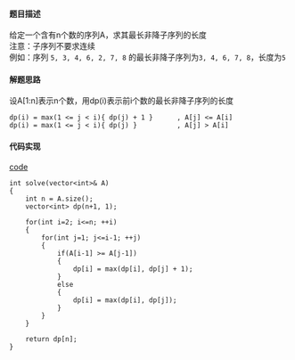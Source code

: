 #### 题目描述
给定一个含有n个数的序列A，求其最长非降子序列的长度  
注意：子序列不要求连续  
例如：序列 `5, 3, 4, 6, 2, 7, 8` 的最长非降子序列为`3, 4, 6, 7, 8`，长度为`5`  

#### 解题思路
设A[1:n]表示n个数，用dp(i)表示前i个数的最长非降子序列的长度  
``` 
dp(i) = max(1 <= j < i){ dp(j) + 1 }      , A[j] <= A[i]
dp(i) = max(1 <= j < i){ dp(j) }          , A[j] > A[i] 
```
  
#### 代码实现
[code](/DynamicPrograming/lis.cpp)  
```
int solve(vector<int>& A)
{
	int n = A.size();
	vector<int> dp(n+1, 1);

	for(int i=2; i<=n; ++i)
	{
		for(int j=1; j<=i-1; ++j)
		{
			if(A[i-1] >= A[j-1])
			{
				dp[i] = max(dp[i], dp[j] + 1);
			}
			else
			{
				dp[i] = max(dp[i], dp[j]);
			}
		}
	}

	return dp[n];
}
```
